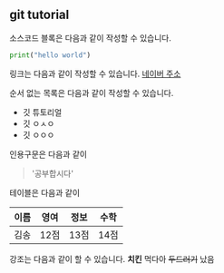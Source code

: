 ## git tutorial
소스코드 블록은 다음과 같이 작성할 수 있습니다. 

```python
print("hello world")


```

링크는 다음과 같이 작성할 수 있습니다. 
[네이버 주소](https://naver.com)

순서 없는 목록은 다음과 같이 작성할 수 있습니다. 
* 깃 튜토리얼 
 * 깃 ㅇㅅㅇ
 * 깃 ㅇㅇㅇ
 
인용구문은 다음과 같이 
> '공부합시다'

테이블은 다음과 같이

이름|영여|정보|수학
---|---|---|---|
김송|12점|13점|14점

강조는 다음과 같이 할 수 있습니다. 
**치킨** 먹다아 ~~두드러기~~ 났음
